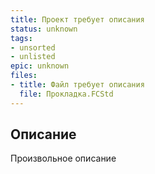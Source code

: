 ```yaml
---
title: Проект требует описания
status: unknown
tags:
- unsorted
- unlisted
epic: unknown
files:
- title: Файл требует описания
  file: Прокладка.FCStd
---
```



## Описание

Произвольное описание